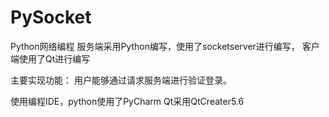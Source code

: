 # PySocket
Python网络编程
 服务端采用Python编写，使用了socketserver进行编写，
 客户端使用了Qt进行编写
 
 主要实现功能：
 用户能够通过请求服务端进行验证登录。
 
 
 使用编程IDE，python使用了PyCharm
 Qt采用QtCreater5.6







